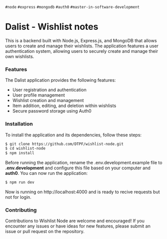 `#node` `#express` `#mongodb` `#auth0` `#master-in-software-development`

# Dalist - Wishlist notes
This is a backend built with Node.js, Express.js, and MongoDB that allows users to create and manage their wishlists. The application features a user authentication system, allowing users to securely create and manage their own wishlists.

### Features
The Dalist application provides the following features:

- User registration and authentication
- User profile management
- Wishlist creation and management
- Item addition, editing, and deletion within wishlists
- Secure password storage using Auth0

### Installation
To install the application and its dependencies, follow these steps:

```bash
$ git clone https://github.com/DTPF/wishlist-node.git
$ cd wishlist-node
$ npm install
```

Before running the application, rename the .env.development.example file to <b>.env.development</b> and configure this file based on your computer and <b>auth0</b>.  You can now run the application:

```bash
$ npm run dev
```

Now is running on http://localhost:4000 and is ready to recive requests but not for login.

### Contributing
Contributions to Wishlist Node are welcome and encouraged! If you encounter any issues or have ideas for new features, please submit an issue or pull request on the repository.